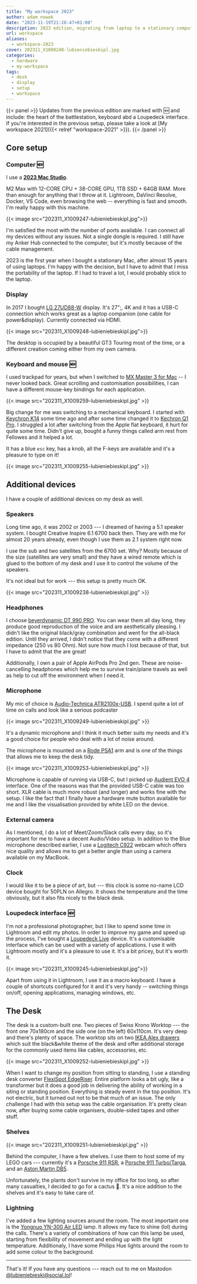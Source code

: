 ```yaml
---
title: "My workspace 2023"
author: adam nowak
date: "2023-11-19T21:26:47+01:00"
description: 2023 edition, migrating from laptop to a stationary computer, new additions include changes in the peripherals, and new cars joins the background.
url: workspace
aliases:
  - workspace-2023
cover: 202311_X1009248-lubieniebieskipl.jpg
categories:
  - hardware
  - my-workspace
tags:
  - desk
  - display
  - setup
  - workspace
---
```


{{< panel >}}
Updates from the previous edition are marked with 🆕 and include: the heart of the battlestation, keyboard abd a Loupedeck interface. If you're interested in the previous setup, please take a look at [My workspace 2021]({{< relref "workspace-2021" >}}).
{{< /panel >}}

## Core setup

### Computer 🆕

I use a **[2023 Mac Studio][2]**.

M2 Max with 12-CORE CPU + 38-CORE GPU, 1TB SSD + 64GB RAM. More than enough for anything that I throw at it. Lightroom, DaVinci Resolve, Docker, VS Code, even browsing the web -- everything is fast and smooth. I'm really happy with this machine.

{{< image src="202311_X1009247-lubieniebieskipl.jpg">}}

I'm satisfied the most with the number of ports available. I can connect all my devices without any issues. Not a single dongle is required. I still have my Anker Hub connected to the computer, but it's mostly because of the cable management.

2023 is the first year when I bought a stationary Mac, after almost 15 years of using laptops. I'm happy with the decision, but I have to admit that I miss the portability of the laptop. If I had to travel a lot, I would probably stick to the laptop.

### Display

In 2017 I bought [LG 27UD88-W][4] display. It's 27";, 4K and it has a USB-C connection which works great as a laptop companion (one cable for power&display). Currently connected via HDMI.

{{< image src="202311_X1009248-lubieniebieskipl.jpg">}}

The desktop is occupied by a beautiful GT3 Touring most of the time, or a different creation coming either from my own camera.

### Keyboard and mouse 🆕

I used trackpad for years, but when I switched to [MX Master 3 for Mac][8] -- I never looked back.
Great scrolling and customisation possibilities, I can have a different mouse-key bindings for each application.

{{< image src="202311_X1009259-lubieniebieskipl.jpg" >}}

Big change for me was switching to a mechanical keyboard. I started with [Keychron K14][3] some time ago and after some time changed it to [Kechron Q1 Pro][5]. I struggled a lot after switching from the Apple flat keyboard, it hurt for quite some time. Didn't give up, bought a funny things called arm rest from Fellowes and it helped a lot.

It has a blue `esc` key, has a knob, all the F-keys are available and it's a pleasure to type on it!

{{< image src="202311_X1009255-lubieniebieskipl.jpg" >}}

## Additional devices

I have a couple of additional devices on my desk as well.

### Speakers

Long time ago, it was 2002 or 2003 --- I dreamed of having a 5.1 speaker system. I bought Creative Inspire 6.1 6700 back then. They are with me for almost 20 years already, even though I use them as 2.1 system right now.

I use the sub and two satellites from the 6700 set. Why? Mostly because of the size (satellites are very small) and they have a wired remote which is glued to the bottom of my desk and I use it to control the volume of the speakers.

It's not ideal but for work --- this setup is pretty much OK.

{{< image src="202311_X1009238-lubieniebieskipl.jpg" >}}

### Headphones

I choose [beyerdynamic DT 990 PRO][10]. You can wear them all day long, they produce good reproduction of the voice and are aesthetically pleasing. I didn't like the original black/gray combination and went for the all-black edition. Until they arrived, I didn't notice that they come with a different impedance (250 vs 80 Ohm). Not sure how much I lost because of that, but I have to admit that the are great!

Additionally, I own a pair of Apple AirPods Pro 2nd gen. These are noise-cancelling headphones which help me to survive train/plane travels as well as help to cut off the environment when I need it.

### Microphone

My mic of choice is [Audio-Technica ATR2100x-USB][11]. I spend quite a lot of time on calls and look like a serious podcaster

{{< image src="202311_X1009249-lubieniebieskipl.jpg" >}}

It's a dynamic microphone and I think it much better suits my needs and it's a good choice for people who deal with a lot of noise around.

The microphone is mounted on a [Rode PSA1][14] arm and is one of the things that allows me to keep the desk tidy.

{{< image src="202311_X1009253-lubieniebieskipl.jpg" >}}

Microphone is capable of running via USB-C, but I picked up [Audient EVO 4][15] interface. One of the reasons was that the provided USB-C cable was too short. XLR cable is much more robust (and longer) and works fine with the setup. I like the fact that I finally have a hardware mute button available for me and I like the visualisation provided by white LED on the device.

### External camera

As I mentioned, I do a lot of Meet/Zoom/Slack calls every day, so it's important for me to have a decent Audio/Video setup. In addition to the Blue microphone described earlier, I use a [Logitech C922][16] webcam which offers nice quality and allows me to get a better angle than using a camera available on my MacBook.

### Clock

I would like it to be a piece of art, but --- this clock is some no-name LCD device bought for 50PLN on Allegro. It shows the temperature and the time obviously, but it also fits nicely to the black desk.

### Loupedeck interface 🆕

I'm not a professional photographer, but I like to spend some time in Lightroom and edit my photos. In order to improve my game and speed up the process, I've bought a [Loupedeck Live][7] device. It's a customisable interface which can be used with a variety of applications. I use it with Lightroom mostly and it's a pleasure to use it. It's a bit pricey, but it's worth it.

{{< image src="202311_X1009245-lubieniebieskipl.jpg">}}

Apart from using it in Lightroom, I use it as a macro keyboard. I have a couple of shortcuts configured for it and it's very handy -- switching things on/off, opening applications, managing windows, etc.

## The Desk

The desk is a custom-built one. Two pieces of Swiss Krono Worktop --- the front one 70x180cm and the side one (on the left) 60x110cm. It's very deep and there's plenty of space. The worktop sits on two [IKEA Alex drawers][18] which suit the black&white theme of the desk and offer additional storage for the commonly used items like cables, accessories, etc.

{{< image src="202311_X1009252-lubieniebieskipl.jpg" >}}

When I want to change my position from sitting to standing, I use a standing desk converter [FlexiSpot EdgeRiser][21]. Entire platform looks a bit ugly, like a transformer but it does a good job in delivering the ability of working in a siting or standing position. Everything is steady event in the top position. It's not electric, but it turned out not to be that much of an issue. The only challenge I had with this setup was the cable organisation. It's pretty clean now, after buying some cable organisers, double-sided tapes and other stuff.

### Shelves

{{< image src="202311_X1009251-lubieniebieskipl.jpg" >}}

Behind the computer, I have a few shelves. I use them to host some of my LEGO cars --- currently it's a [Porsche 911 RSR](https://www.lego.com/product/porsche-911-rsr-42096), a [Porsche 911 Turbo/Targa](https://www.lego.com/product/porsche-911-10295), and an [Aston Martin DB5](https://www.lego.com/product/007-aston-martin-db5-76911).

Unfortunately, the plants don't survive in my office for too long, so after many casualties, I decided to go for a cactus 🌵. It's a nice addition to the shelves and it's easy to take care of.

### Lightning

I've added a few lighting sources around the room. The most important one is the [Yongnuo YN-300 Air LED][19] lamp. It allows my face to shine (lol) during the calls. There's a variety of combinations of how can this lamp be used, starting from flexibility of movement and ending up with the light temperature. Additionaly, I have some Philips Hue lights around the room to add some colour to the background.

---

That's it! If you have any questions --- reach out to me on Mastodon [@lubieniebieski@social.lol][20]!

[2]: https://www.cnet.com/tech/computing/apple-mac-studio-2023-review-still-the-creative-choice-for-mac/
[3]: https://www.keychron.com/products/keychron-k14-wireless-mechanical-keyboard
[4]: https://www.amazon.com/dp/B01CDYB0QS
[5]: https://www.keychron.com/products/keychron-q1-pro-qmk-custom-mechanical-keyboard-iso-layout-collection?variant=40441724469337
[7]: https://loupedeck.com/products/loupedeck-live/
[8]: https://www.logitech.com/en-us/products/mice/mx-master-3-mac-wireless-mouse.html
[10]: https://europe.beyerdynamic.com/dt-990-pro.html
[11]: https://www.audio-technica.com/en-gb/atr2100x-usb
[14]: http://www.rode.com/accessories/psa1
[15]: https://evo.audio/products/evo-4/overview/
[16]: https://www.logitech.com/pl-pl/product/c922-pro-stream-webcam
[18]: https://www.ikea.com/us/en/p/alex-drawer-unit-white-00473546/
[19]: https://www.cyfrowe.pl/kamery/lampa-led-yongnuo-yn-300-air-3200-5500k.html
[20]: https://social.lol/@lubieniebieski
[21]: https://www.flexispot.com/height-adjustable-standing-desk-converters-m8mb
